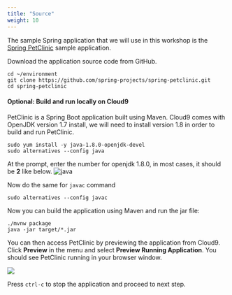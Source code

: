 ```yaml
---
title: "Source"
weight: 10
---
```


The sample Spring application that we will use in this workshop is the [Spring 
PetClinic](https://github.com/spring-projects/spring-petclinic) sample
application. 

Download the application source code from GitHub.

```
cd ~/environment
git clone https://github.com/spring-projects/spring-petclinic.git
cd spring-petclinic
```

#### Optional: Build and run locally on Cloud9

PetClinic is a Spring Boot application built using Maven. Cloud9
comes with OpenJDK version 1.7 install, we will need to install version 1.8 in
order to build and run PetClinic.
```
sudo yum install -y java-1.8.0-openjdk-devel
sudo alternatives --config java
```

At the prompt, enter the number for openjdk 1.8.0, in most cases, it
should be **2** like below.
![java](/images/application/java.png)

Now do the same for `javac` command
```
sudo alternatives --config javac
```

Now you can build the application using Maven and run the jar file:

```
./mvnw package
java -jar target/*.jar
```

You can then access PetClinic by previewing the application from Cloud9. Click
**Preview** in the menu and select **Preview Running Application**. You should
see PetClinic running in your browser window.

![](/images/application/preview.png)

Press `ctrl-c` to stop the application and proceed to next step.
